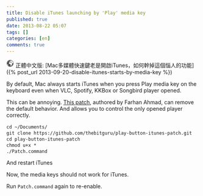 ```yaml
---
title: Disable iTunes launching by 'Play' media key
published: true
date: 2013-08-22 05:07
tags: []
categories: [en]
comments: true
---
```


![](/images/world.png) 正體中文版: [Mac多媒體快速鍵老是開啟iTunes，如何幹掉這個惱人的功能]({% post_url 2013-09-20-disable-itunes-starts-by-media-key %})

By default, Mac always starts iTunes when you press Play media key on the keyboard even when VLC, Spotify, KKBox or Songbird player opened.

This can be annoying. [This patch](https://github.com/thebitguru/play-button-itunes-patch), authored by Farhan Ahmad, can remove the default behavior. And allows you to control the only opened player correctly.

    cd ~/Documents/
    git clone https://github.com/thebitguru/play-button-itunes-patch.git
    cd play-button-itunes-patch
    chmod u+x *
    ./Patch.command

And restart iTunes

Now, the media keys should not work for iTunes.

Run `Patch.command` again to re-enable.
